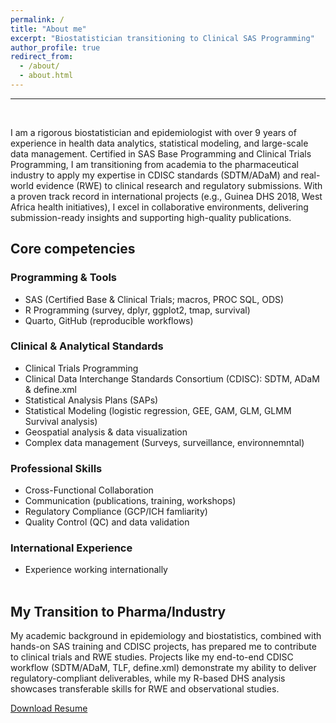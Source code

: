 ```yaml
---
permalink: /
title: "About me"
excerpt: "Biostatistician transitioning to Clinical SAS Programming"
author_profile: true
redirect_from: 
  - /about/
  - about.html
---
```


--- 
<br/>

I am a rigorous biostatistician and epidemiologist with over 9 years of experience in health data analytics, statistical modeling, and large-scale data management. Certified in SAS Base Programming and Clinical Trials Programming, I am transitioning from academia to the pharmaceutical industry to apply my expertise in CDISC standards (SDTM/ADaM) and real-world evidence (RWE) to clinical research and regulatory submissions. With a proven track record in international projects (e.g., Guinea DHS 2018, West Africa health initiatives), I excel in collaborative environments, delivering submission-ready insights and supporting high-quality publications.


## Core competencies

### Programming & Tools
- SAS (Certified Base & Clinical Trials; macros, PROC SQL, ODS)
- R Programming (survey, dplyr, ggplot2, tmap, survival)
- Quarto, GitHub (reproducible workflows)

### Clinical & Analytical Standards
- Clinical Trials Programming
- Clinical Data Interchange Standards Consortium (CDISC): SDTM, ADaM & define.xml
- Statistical Analysis Plans (SAPs)
- Statistical Modeling (logistic regression, GEE, GAM, GLM, GLMM Survival analysis)
- Geospatial analysis & data visualization
- Complex data management (Surveys, surveillance, environnemntal)

### Professional Skills
- Cross-Functional Collaboration
- Communication (publications, training, workshops)
- Regulatory Compliance (GCP/ICH famliarity)
- Quality Control (QC) and data validation

### International Experience
- Experience working internationally
<br/><br/>

## My Transition to Pharma/Industry
My academic background in epidemiology and biostatistics, combined with hands-on SAS training and CDISC projects, has prepared me to contribute to clinical trials and RWE studies. Projects like my end-to-end CDISC workflow (SDTM/ADaM, TLF, define.xml) demonstrate my ability to deliver regulatory-compliant deliverables, while my R-based DHS analysis showcases transferable skills for RWE and observational studies.

<a href="/Ousmane Diallo - Resume_updated.pdf" download>Download Resume</a>

